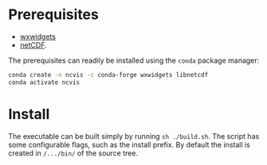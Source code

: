 # Prerequisites

  * [wxwidgets](https://docs.wxwidgets.org/3.1.7/index.html)
  * [netCDF](https://www.unidata.ucar.edu/software/netcdf/).

The prerequisites can readily be installed using the `conda` package manager:

```bash
conda create -n ncvis -c conda-forge wxwidgets libnetcdf
conda activate ncvis
```

# Install

The executable can be built simply by running `sh ./build.sh`.  The script
has some configurable flags, such as the install prefix.  By default the
install is created in `/.../bin/` of the source tree.
